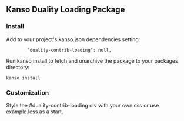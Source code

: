 ## Kanso Duality Loading Package

### Install

Add to your project's kanso.json dependencies setting:

```
        "duality-contrib-loading": null,
```

Run kanso install to fetch and unarchive the package to your packages
directory:

```
kanso install
```

### Customization

Style the #duality-contrib-loading div with your own css or use example.less as
a start.

